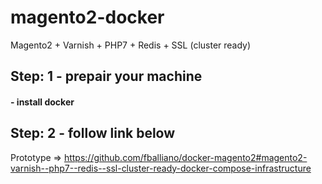 # magento2-docker
Magento2 + Varnish + PHP7 + Redis + SSL (cluster ready)

## Step: 1 - prepair your machine
#### - install docker


## Step: 2 - follow link below
Prototype => https://github.com/fballiano/docker-magento2#magento2-varnish--php7--redis--ssl-cluster-ready-docker-compose-infrastructure

